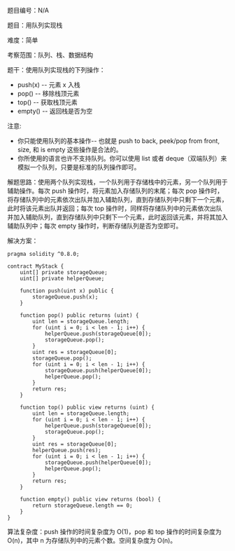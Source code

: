 题目编号：N/A

题目：用队列实现栈

难度：简单

考察范围：队列、栈、数据结构

题干：使用队列实现栈的下列操作：

- push(x) -- 元素 x 入栈
- pop() -- 移除栈顶元素
- top() -- 获取栈顶元素
- empty() -- 返回栈是否为空

注意:

- 你只能使用队列的基本操作-- 也就是 push to back, peek/pop from front, size, 和 is empty 这些操作是合法的。
- 你所使用的语言也许不支持队列。你可以使用 list 或者 deque（双端队列）来模拟一个队列，只要是标准的队列操作即可。

解题思路：使用两个队列实现栈，一个队列用于存储栈中的元素，另一个队列用于辅助操作。每次 push 操作时，将元素加入存储队列的末尾；每次 pop 操作时，将存储队列中的元素依次出队并加入辅助队列，直到存储队列中只剩下一个元素，此时将该元素出队并返回；每次 top 操作时，同样将存储队列中的元素依次出队并加入辅助队列，直到存储队列中只剩下一个元素，此时返回该元素，并将其加入辅助队列中；每次 empty 操作时，判断存储队列是否为空即可。

解决方案：

```solidity
pragma solidity ^0.8.0;

contract MyStack {
    uint[] private storageQueue;
    uint[] private helperQueue;

    function push(uint x) public {
        storageQueue.push(x);
    }

    function pop() public returns (uint) {
        uint len = storageQueue.length;
        for (uint i = 0; i < len - 1; i++) {
            helperQueue.push(storageQueue[0]);
            storageQueue.pop();
        }
        uint res = storageQueue[0];
        storageQueue.pop();
        for (uint i = 0; i < len - 1; i++) {
            storageQueue.push(helperQueue[0]);
            helperQueue.pop();
        }
        return res;
    }

    function top() public view returns (uint) {
        uint len = storageQueue.length;
        for (uint i = 0; i < len - 1; i++) {
            helperQueue.push(storageQueue[0]);
            storageQueue.pop();
        }
        uint res = storageQueue[0];
        helperQueue.push(res);
        for (uint i = 0; i < len - 1; i++) {
            storageQueue.push(helperQueue[0]);
            helperQueue.pop();
        }
        return res;
    }

    function empty() public view returns (bool) {
        return storageQueue.length == 0;
    }
}
```

算法复杂度：push 操作的时间复杂度为 O(1)，pop 和 top 操作的时间复杂度为 O(n)，其中 n 为存储队列中的元素个数。空间复杂度为 O(n)。